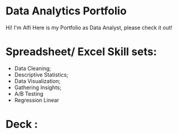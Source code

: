 # Data Analytics Portfolio

Hi! I'm Alfi
Here is my Portfolio as Data Analyst, please check it out!

# Spreadsheet/ Excel Skill sets:
- Data Cleaning;
- Descriptive Statistics;
- Data Visualization;
- Gathering Insights;
- A/B Testing
- Regression Linear

# Deck :

